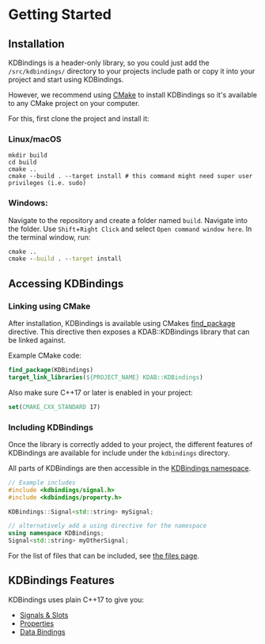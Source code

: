 # Getting Started

## Installation

KDBindings is a header-only library, so you could just add the `/src/kdbindings/` directory to your projects include path or copy it into your project and start using KDBindings.

However, we recommend using [CMake](https://cmake.org/) to install KDBindings so it's available to any CMake project on your computer.

For this, first clone the project and install it:

### Linux/macOS
``` shell
mkdir build
cd build
cmake ..
cmake --build . --target install # this command might need super user privileges (i.e. sudo)
```

### Windows:
Navigate to the repository and create a folder named `build`.
Navigate into the folder.
Use `Shift`+`Right Click` and select `Open command window here`.
In the terminal window, run:
``` cmd
cmake ..
cmake --build . --target install
```

## Accessing KDBindings

### Linking using CMake
After installation, KDBindings is available using CMakes [find_package](https://cmake.org/cmake/help/latest/command/find_package.html) directive.
This directive then exposes a KDAB::KDBindings library that can be linked against.

Example CMake code:
``` cmake
find_package(KDBindings)
target_link_libraries(${PROJECT_NAME} KDAB::KDBindings)
```

Also make sure C++17 or later is enabled in your project:
``` cmake
set(CMAKE_CXX_STANDARD 17)
```

### Including KDBindings
Once the library is correctly added to your project, the different features of KDBindings are available for include under the `kdbindings` directory.

All parts of KDBindings are then accessible in the [KDBindings namespace](../namespaceKDBindings.md).
``` cpp
// Example includes
#include <kdbindings/signal.h>
#include <kdbindings/property.h>

KDBindings::Signal<std::string> mySignal;

// alternatively add a using directive for the namespace
using namespace KDBindings;
Signal<std::string> myOtherSignal;
```

For the list of files that can be included, see [the files page](../Files.md).

## KDBindings Features

KDBindings uses plain C++17 to give you:

- [Signals & Slots](signals-slots.md)
- [Properties](properties.md)
- [Data Bindings](data-binding.md)
